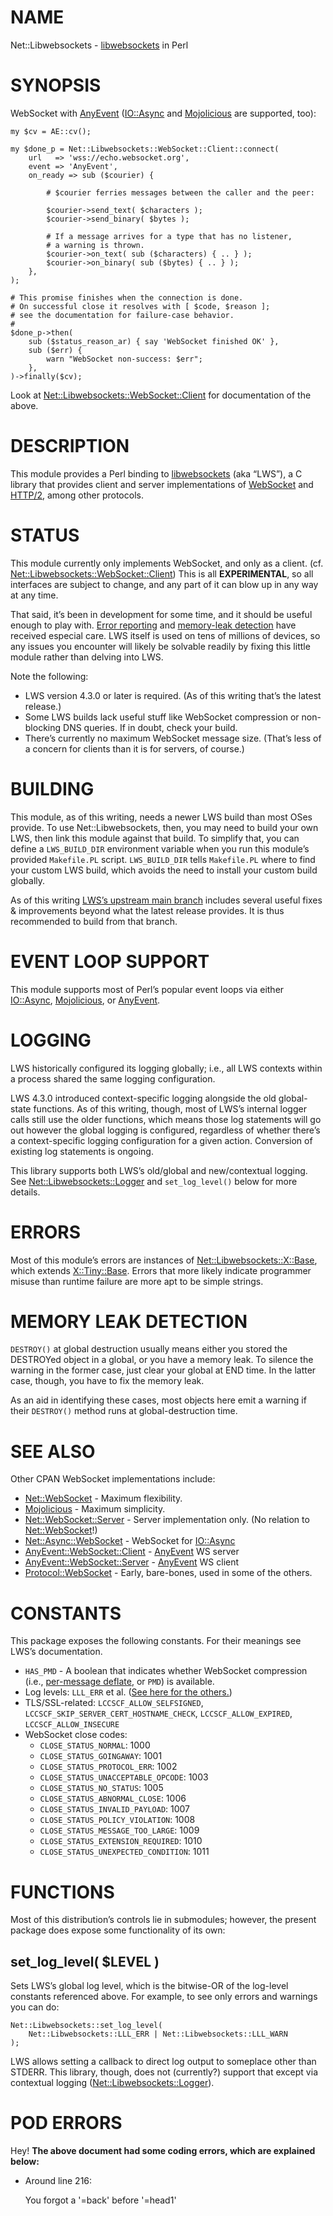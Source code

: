 # NAME

Net::Libwebsockets - [libwebsockets](https://libwebsockets.org) in Perl

# SYNOPSIS

WebSocket with [AnyEvent](https://metacpan.org/pod/AnyEvent)
([IO::Async](https://metacpan.org/pod/IO%3A%3AAsync) and [Mojolicious](https://metacpan.org/pod/Mojolicious) are supported, too):

    my $cv = AE::cv();

    my $done_p = Net::Libwebsockets::WebSocket::Client::connect(
        url   => 'wss://echo.websocket.org',
        event => 'AnyEvent',
        on_ready => sub ($courier) {

            # $courier ferries messages between the caller and the peer:

            $courier->send_text( $characters );
            $courier->send_binary( $bytes );

            # If a message arrives for a type that has no listener,
            # a warning is thrown.
            $courier->on_text( sub ($characters) { .. } );
            $courier->on_binary( sub ($bytes) { .. } );
        },
    );

    # This promise finishes when the connection is done.
    # On successful close it resolves with [ $code, $reason ];
    # see the documentation for failure-case behavior.
    #
    $done_p->then(
        sub ($status_reason_ar) { say 'WebSocket finished OK' },
        sub ($err) {
            warn "WebSocket non-success: $err";
        },
    )->finally($cv);

Look at [Net::Libwebsockets::WebSocket::Client](https://metacpan.org/pod/Net%3A%3ALibwebsockets%3A%3AWebSocket%3A%3AClient) for documentation
of the above.

# DESCRIPTION

This module provides a Perl binding to
[libwebsockets](https://libwebsockets.org/) (aka “LWS”), a C
library that provides client and server implementations of
[WebSocket](https://www.rfc-editor.org/rfc/rfc6455.html)
and [HTTP/2](https://httpwg.org/specs/rfc7540.html), among other
protocols.

# STATUS

This module currently only implements WebSocket, and only as a client.
(cf. [Net::Libwebsockets::WebSocket::Client](https://metacpan.org/pod/Net%3A%3ALibwebsockets%3A%3AWebSocket%3A%3AClient))
This is all **EXPERIMENTAL**, so all interfaces are subject to change,
and any part of it can blow up in any way at any time.

That said, it’s been in development for some time, and it should be
useful enough to play with. [Error reporting](#errors) and
[memory-leak detection](#memory-leak-detection)
have received especial care. LWS itself is used on tens of millions
of devices, so any issues you encounter will likely be solvable readily
by fixing this little module rather than delving into LWS.

Note the following:

- LWS version 4.3.0 or later is required.
(As of this writing that’s the latest release.)
- Some LWS builds lack useful stuff like WebSocket compression
or non-blocking DNS queries. If in doubt, check your build.
- There’s currently no maximum WebSocket message size.
(That’s less of a concern for clients than it is for servers, of course.)

# BUILDING

This module, as of this writing, needs a newer LWS build than most OSes
provide. To use Net::Libwebsockets, then, you may need to build your own
LWS, then link this module against that build. To simplify that,
you can define a `LWS_BUILD_DIR` environment variable when you run
this module’s provided `Makefile.PL` script. `LWS_BUILD_DIR` tells
`Makefile.PL` where to find your custom LWS build, which avoids the
need to install your custom build globally.

As of this writing
[LWS’s upstream main branch](https://github.com/warmcat/libwebsockets/tree/main)
includes several useful fixes & improvements beyond what the latest
release provides. It is thus recommended to build from that branch.

# EVENT LOOP SUPPORT

This module supports most of Perl’s popular event loops via either
[IO::Async](https://metacpan.org/pod/IO%3A%3AAsync), [Mojolicious](https://metacpan.org/pod/Mojolicious), or [AnyEvent](https://metacpan.org/pod/AnyEvent).

# LOGGING

LWS historically configured its logging globally; i.e., all LWS contexts
within a process shared the same logging configuration.

LWS 4.3.0 introduced context-specific logging alongside the old
global-state functions. As of this writing, though, most of LWS’s internal
logger calls still use the older functions, which means those log
statements will go out however the global logging is configured, regardless
of whether there’s a context-specific logging configuration for a given
action. Conversion of existing log statements is ongoing.

This library supports both LWS’s old/global and new/contextual logging.
See [Net::Libwebsockets::Logger](https://metacpan.org/pod/Net%3A%3ALibwebsockets%3A%3ALogger) and `set_log_level()` below for more
details.

# ERRORS

Most of this module’s errors are instances of
[Net::Libwebsockets::X::Base](https://metacpan.org/pod/Net%3A%3ALibwebsockets%3A%3AX%3A%3ABase), which extends [X::Tiny::Base](https://metacpan.org/pod/X%3A%3ATiny%3A%3ABase). Errors that
more likely indicate programmer misuse than runtime failure are more apt
to be simple strings.

# MEMORY LEAK DETECTION

`DESTROY()` at global destruction usually means either you stored the
DESTROYed object in a global, or you have a memory leak. To silence the
warning in the former case, just clear your global at END time. In the
latter case, though, you have to fix the memory leak.

As an aid in identifying these cases, most objects here emit a warning if
their `DESTROY()` method runs at global-destruction time.

# SEE ALSO

Other CPAN WebSocket implementations include:

- [Net::WebSocket](https://metacpan.org/pod/Net%3A%3AWebSocket) - Maximum flexibility.
- [Mojolicious](https://metacpan.org/pod/Mojolicious) - Maximum simplicity.
- [Net::WebSocket::Server](https://metacpan.org/pod/Net%3A%3AWebSocket%3A%3AServer) - Server implementation only.
(No relation to [Net::WebSocket](https://metacpan.org/pod/Net%3A%3AWebSocket)!)
- [Net::Async::WebSocket](https://metacpan.org/pod/Net%3A%3AAsync%3A%3AWebSocket) - WebSocket for [IO::Async](https://metacpan.org/pod/IO%3A%3AAsync)
- [AnyEvent::WebSocket::Client](https://metacpan.org/pod/AnyEvent%3A%3AWebSocket%3A%3AClient) - [AnyEvent](https://metacpan.org/pod/AnyEvent) WS server
- [AnyEvent::WebSocket::Server](https://metacpan.org/pod/AnyEvent%3A%3AWebSocket%3A%3AServer)  - [AnyEvent](https://metacpan.org/pod/AnyEvent) WS client
- [Protocol::WebSocket](https://metacpan.org/pod/Protocol%3A%3AWebSocket) - Early, bare-bones, used in some of the
others.

# CONSTANTS

This package exposes the following constants. For their meanings
see LWS’s documentation.

- `HAS_PMD` - A boolean that indicates whether
WebSocket compression (i.e., [per-message deflate](https://datatracker.ietf.org/doc/html/rfc7692#page-12), or `PMD`) is available.
- Log levels: `LLL_ERR` et al. ([See here for the others.](https://libwebsockets.org/lws-api-doc-master/html/group__log.html))
- TLS/SSL-related: `LCCSCF_ALLOW_SELFSIGNED`, `LCCSCF_SKIP_SERVER_CERT_HOSTNAME_CHECK`, `LCCSCF_ALLOW_EXPIRED`, `LCCSCF_ALLOW_INSECURE`
- WebSocket close codes:
    - `CLOSE_STATUS_NORMAL`: 1000
    - `CLOSE_STATUS_GOINGAWAY`: 1001
    - `CLOSE_STATUS_PROTOCOL_ERR`: 1002
    - `CLOSE_STATUS_UNACCEPTABLE_OPCODE`: 1003
    - `CLOSE_STATUS_NO_STATUS`: 1005
    - `CLOSE_STATUS_ABNORMAL_CLOSE`: 1006
    - `CLOSE_STATUS_INVALID_PAYLOAD`: 1007
    - `CLOSE_STATUS_POLICY_VIOLATION`: 1008
    - `CLOSE_STATUS_MESSAGE_TOO_LARGE`: 1009
    - `CLOSE_STATUS_EXTENSION_REQUIRED`: 1010
    - `CLOSE_STATUS_UNEXPECTED_CONDITION`: 1011

# FUNCTIONS

Most of this distribution’s controls lie in submodules; however,
the present package does expose some functionality of its own:

## set\_log\_level( $LEVEL )

Sets LWS’s global log level, which is the bitwise-OR of the log-level
constants referenced above. For example, to see only errors and warnings
you can do:

    Net::Libwebsockets::set_log_level(
        Net::Libwebsockets::LLL_ERR | Net::Libwebsockets::LLL_WARN
    );

LWS allows setting a callback to direct log output to someplace other
than STDERR. This library, though, does not (currently?) support that
except via contextual logging ([Net::Libwebsockets::Logger](https://metacpan.org/pod/Net%3A%3ALibwebsockets%3A%3ALogger)).

# POD ERRORS

Hey! **The above document had some coding errors, which are explained below:**

- Around line 216:

    You forgot a '=back' before '=head1'
